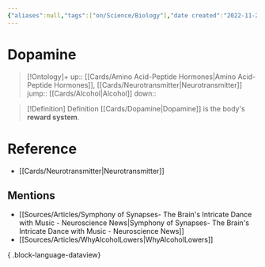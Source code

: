 ```yaml
---
{"aliases":null,"tags":["on/Science/Biology"],"date created":"2022-11-28 Mon","edited":"2023-04-06 Thu","dg-publish":true,"permalink":"/cards/dopamine/","dgPassFrontmatter":true}
---
```


# Dopamine

> [!Ontology]+
> up:: [[Cards/Amino Acid-Peptide Hormones\|Amino Acid-Peptide Hormones]], [[Cards/Neurotransmitter\|Neurotransmitter]]
> jump:: [[Cards/Alcohol\|Alcohol]]
> down:: 

> [!Definition] Definition
> [[Cards/Dopamine\|Dopamine]] is the body's **reward system**.

# Reference

- [[Cards/Neurotransmitter\|Neurotransmitter]]

## Mentions

- [[Sources/Articles/Symphony of Synapses- The Brain's Intricate Dance with Music - Neuroscience News\|Symphony of Synapses- The Brain's Intricate Dance with Music - Neuroscience News]]
- [[Sources/Articles/WhyAlcoholLowers\|WhyAlcoholLowers]]

{ .block-language-dataview}